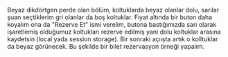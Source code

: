 Beyaz dikdörtgen perde olan bölüm, koltuklarda beyaz olanlar dolu, sarılar şuan seçtiklerim gri olanlar da boş koltuklar. Fiyat altında bir buton daha koyalım ona da "Rezerve Et" ismi verelim, butona bastığımızda sarı olarak işaretlemiş olduğumuz koltukları rezerve edilmiş yani dolu koltuklar arasına kaydetsin (local yada session storage). Bir sonraki açıışta artık o kolltuklar da beyaz görünecek. Bu şekilde bir bilet rezervasyon örneği yapalım.
